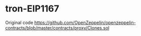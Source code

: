 # tron-EIP1167

Original code
https://github.com/OpenZeppelin/openzeppelin-contracts/blob/master/contracts/proxy/Clones.sol
